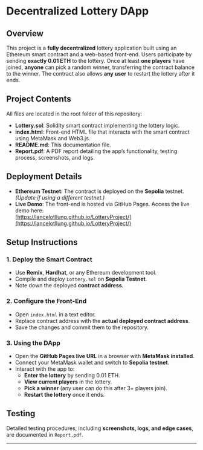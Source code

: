 # Decentralized Lottery DApp

## Overview
This project is a **fully decentralized** lottery application built using an Ethereum smart contract and a web-based front-end. Users participate by sending **exactly 0.01 ETH** to the lottery. Once at least **one players** have joined, **anyone** can pick a random winner, transferring the contract balance to the winner. The contract also allows **any user** to restart the lottery after it ends.

## Project Contents
All files are located in the root folder of this repository:
- **Lottery.sol**: Solidity smart contract implementing the lottery logic.
- **index.html**: Front-end HTML file that interacts with the smart contract using MetaMask and Web3.js.
- **README.md**: This documentation file.
- **Report.pdf**: A PDF report detailing the app’s functionality, testing process, screenshots, and logs.

## Deployment Details
- **Ethereum Testnet**: The contract is deployed on the **Sepolia** testnet. *(Update if using a different testnet.)*
- **Live Demo**: The front-end is hosted via GitHub Pages. Access the live demo here:  
  [https://lancelotllung.github.io/LotteryProject/](https://lancelotllung.github.io/LotteryProject/)

## Setup Instructions

### **1. Deploy the Smart Contract**
- Use **Remix**, **Hardhat**, or any Ethereum development tool.
- Compile and deploy `Lottery.sol` on **Sepolia Testnet**.
- Note down the deployed **contract address**.

### **2. Configure the Front-End**
- Open `index.html` in a text editor.
- Replace contract address with the **actual deployed contract address**.
- Save the changes and commit them to the repository.

### **3. Using the DApp**
- Open the **GitHub Pages live URL** in a browser with **MetaMask installed**.
- Connect your MetaMask wallet and switch to **Sepolia testnet**.
- Interact with the app to:
  - **Enter the lottery** by sending 0.01 ETH.
  - **View current players** in the lottery.
  - **Pick a winner** (any user can do this after 3+ players join).
  - **Restart the lottery** once it ends.

## Testing
Detailed testing procedures, including **screenshots, logs, and edge cases**, are documented in `Report.pdf`.

---
